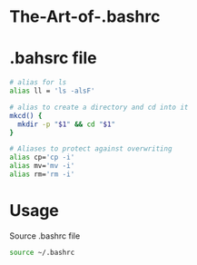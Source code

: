 # The-Art-of-.bashrc

# .bahsrc file

```bash
# alias for ls 
alias ll = 'ls -alsF'

# alias to create a directory and cd into it
mkcd() {
  mkdir -p "$1" && cd "$1"
}

# Aliases to protect against overwriting
alias cp='cp -i'
alias mv='mv -i'
alias rm='rm -i'
```

# Usage

Source .bashrc file 

```bash
source ~/.bashrc
```
